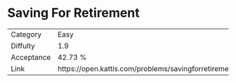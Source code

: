 # Saving For Retirement

<table>
    <tr>
        <td>Category</td>
        <td>Easy</td>
    </tr>
    <tr>
        <td>Diffulty</td>
        <td>1.9</td>
    </tr>
    <tr>
        <td>Acceptance</td>
        <td>42.73 %</td>
    </tr>
    <tr>
        <td>Link</td>
        <td>https://open.kattis.com/problems/savingforretirement</td>
    </tr>
</table>